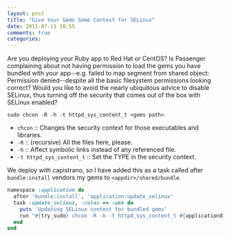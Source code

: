 ```yaml
---
layout: post
title: "Give Your Gems Some Context for SELinux"
date: 2011-07-11 18:55
comments: true
categories: 
---
```


Are you deploying your Ruby app to Red Hat or CentOS? Is Passenger complaining about not having permission to load the gems you have bundled with your app--e.g. failed to map segment from shared object: Permission denied--despite all the basic filesystem permissions looking correct? Would you like to avoid the nearly ubiquitous advice to disable SELinux, thus turning off the security that comes out of the box with SELinux enabled?

```
sudo chcon -R -h -t httpd_sys_content_t <gems path>
```

* `chcon` :: Changes the security context for those executables and libraries.
* `-R` :: (recursive) All the files here, please.
* `-h` :: Affect symbolic links instead of any referenced file.
* `-t httpd_sys_content_t` :: Set the TYPE in the security context.

We deploy with capistrano, so I have added this as a task called after 
`bundle:install` vendors my gems to `<appdir>/shared/bundle`.

```ruby
namespace :application do
  after 'bundle:install', 'application:update_selinux'
  task :update_selinux, :roles => :web do
    puts 'Updating SELinux context for bundled gems'
    run "#{try_sudo} chcon -R -h -t httpd_sys_content_t #{applicationdir}/shared/bundle/"
  end
end
```
